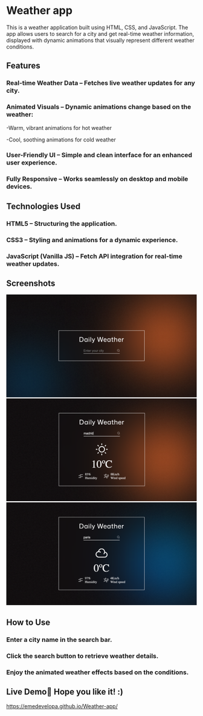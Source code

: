 # Weather app
This is a weather application built using HTML, CSS, and JavaScript. The app allows users to search for a city and get real-time weather information, displayed with dynamic animations that visually represent different weather conditions. 

## Features

### Real-time Weather Data – Fetches live weather updates for any city.

### Animated Visuals – Dynamic animations change based on the weather:

-Warm, vibrant animations for hot weather 

-Cool, soothing animations for cold weather 

### User-Friendly UI – Simple and clean interface for an enhanced user experience.

### Fully Responsive – Works seamlessly on desktop and mobile devices.

## Technologies Used

### HTML5 – Structuring the application.

### CSS3 – Styling and animations for a dynamic experience.

### JavaScript (Vanilla JS) – Fetch API integration for real-time weather updates.

## Screenshots
![Weather app](Assets/Design.png)
![Weather app](Assets/Design1.png)
![Weather app](Assets/Design2.png)

## How to Use

### Enter a city name in the search bar.

### Click the search button to retrieve weather details.

### Enjoy the animated weather effects based on the conditions.

## Live Demo🚀 Hope you like it! :)
https://emedevelopa.github.io/Weather-app/ 





